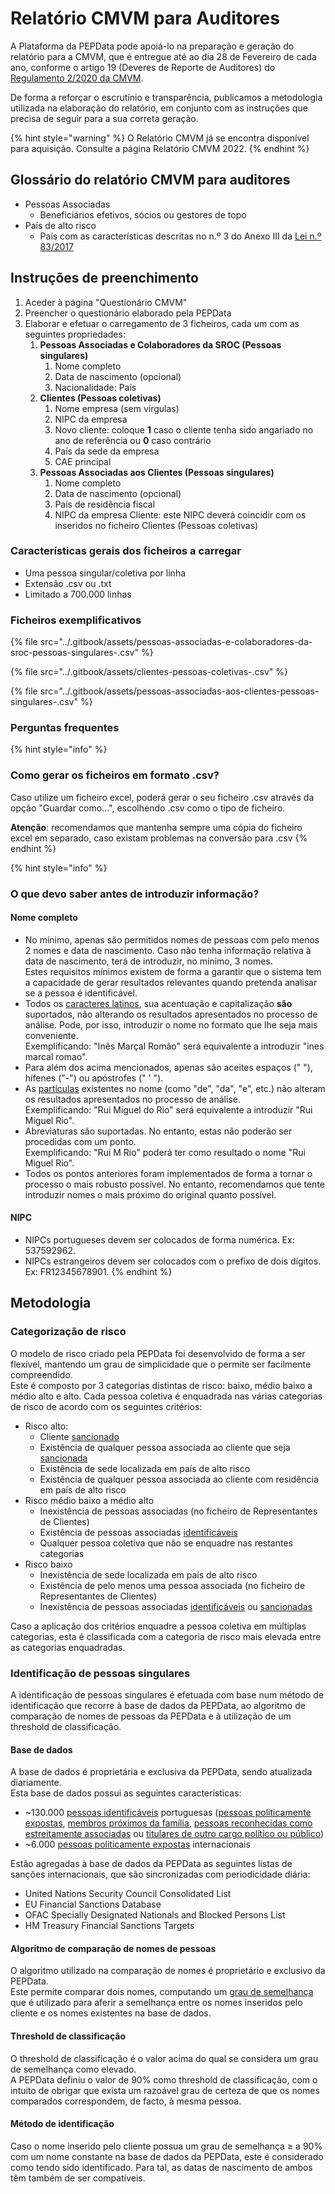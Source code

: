 # Relatório CMVM para Auditores

A Plataforma da PEPData pode apoiá-lo na preparação e geração do relatório para a CMVM, que é entregue até ao dia 28 de Fevereiro de cada ano, conforme o artigo 19 (Deveres de Reporte de Auditores) do [Regulamento 2/2020 da CMVM](https://dre.pt/home/-/dre/130325827/details/maximized).

De forma a reforçar o escrutínio e transparência, publicamos a metodologia utilizada na elaboração do relatório, em conjunto com as instruções que precisa de seguir para a sua correta geração.

{% hint style="warning" %}
O Relatório CMVM já se encontra disponível para aquisição. Consulte a página Relatório CMVM 2022.
{% endhint %}

## Glossário do relatório CMVM para auditores

* Pessoas Associadas
  * Beneficiários efetivos, sócios ou gestores de topo
* País de alto risco
  * País com as características descritas no n.º 3 do Anexo III da [Lei n.º 83/2017](https://dre.pt/home/-/dre/108021178/details/maximized)

## Instruções de preenchimento

1. Aceder à página "Questionário CMVM"
2. Preencher o questionário elaborado pela PEPData
3. Elaborar e efetuar o carregamento de 3 ficheiros, cada um com as seguintes propriedades:
   1. **Pessoas Associadas e Colaboradores da SROC (Pessoas singulares)**&#x20;
      1. Nome completo&#x20;
      2. Data de nascimento (opcional)
      3. Nacionalidade: País &#x20;
   2. **Clientes (Pessoas coletivas)**&#x20;
      1. Nome empresa (sem vírgulas)
      2. NIPC da empresa&#x20;
      3. Novo cliente: coloque **1** caso o cliente tenha sido angariado no ano de referência ou **0** caso contrário
      4. País da sede da empresa&#x20;
      5. CAE principal
   3. **Pessoas Associadas aos Clientes (Pessoas singulares)**&#x20;
      1. Nome completo&#x20;
      2. Data de nascimento (opcional)
      3. País de residência fiscal&#x20;
      4. NIPC da empresa Cliente: este NIPC deverá coincidir com os inseridos no ficheiro Clientes (Pessoas coletivas)

### Características gerais dos ficheiros a carregar

* Uma pessoa singular/coletiva por linha
* Extensão .csv ou .txt&#x20;
* Limitado a 700.000 linhas

### Ficheiros exemplificativos

{% file src="../.gitbook/assets/pessoas-associadas-e-colaboradores-da-sroc-pessoas-singulares-.csv" %}

{% file src="../.gitbook/assets/clientes-pessoas-coletivas-.csv" %}

{% file src="../.gitbook/assets/pessoas-associadas-aos-clientes-pessoas-singulares-.csv" %}

### Perguntas frequentes

{% hint style="info" %}
### Como gerar os ficheiros em formato .csv?

Caso utilize um ficheiro excel, poderá gerar o seu ficheiro .csv através da opção "Guardar como...", escolhendo .csv como o tipo de ficheiro.

**Atenção**: recomendamos que mantenha sempre uma cópia do ficheiro excel em separado, caso existam problemas na conversão para .csv
{% endhint %}

{% hint style="info" %}
### O que devo saber antes de introduzir informação?

#### Nome completo

* No mínimo, apenas são permitidos nomes de pessoas com pelo menos 2 nomes e data de nascimento. Caso não tenha informação relativa à data de nascimento, terá de introduzir, no mínimo, 3 nomes. \
  Estes requisitos mínimos existem de forma a garantir que o sistema tem a capacidade de gerar resultados relevantes quando pretenda analisar se a pessoa é identificável.&#x20;
* Todos os [caracteres latinos](https://en.wikipedia.org/wiki/ISO/IEC\_8859-1), sua acentuação e capitalização **são** suportados, não alterando os resultados apresentados no processo de análise. Pode, por isso, introduzir o nome no formato que lhe seja mais conveniente. \
  Exemplificando:  "Inês Marçal Romão" será equivalente a introduzir "ines marcal romao".
* Para além dos acima mencionados,  apenas são aceites espaços (" "), hífenes ("-") ou apóstrofes (" ' ").  &#x20;
* As [partículas](https://www.irn.mj.pt/IRN/sections/irn/a\_registral/registo-civil/docs-do-civil/dar-o-nome/) existentes no nome (como "de", "da", "e", etc.) não alteram os resultados apresentados no processo de análise. \
  Exemplificando:  "Rui Miguel do Rio" será equivalente a introduzir "Rui Miguel Rio".
* Abreviaturas são suportadas. No entanto, estas não poderão ser procedidas com um ponto.\
  Exemplificando:  "Rui M Rio" poderá ter como resultado o nome "Rui Miguel Rio".
* Todos os pontos anteriores foram implementados de forma a tornar o processo o mais robusto possível. No entanto, recomendamos que tente introduzir nomes o mais próximo do original quanto possível.

#### NIPC

* NIPCs portugueses devem ser colocados de forma numérica. Ex: 537592962.&#x20;
* NIPCs estrangeiros devem ser colocados com o prefixo de dois dígitos. Ex: FR12345678901.
{% endhint %}

## Metodologia

### Categorização de risco

O modelo de risco criado pela PEPData foi desenvolvido de forma a ser flexível, mantendo um grau de simplicidade que o permite ser facilmente compreendido. \
Este é composto por 3 categorias distintas de risco: baixo, médio baixo a médio alto e alto. Cada pessoa coletiva é enquadrada nas várias categorias de risco de acordo com os seguintes critérios:

* Risco alto:&#x20;
  * Cliente [sancionado](https://app.gitbook.com/@afbpinheiro/s/pepdata/\~/drafts/-MVHgRcUttIZiR7V2b0D/glossario/glossario-aplicacao#sancionado)
  * Existência de qualquer pessoa associada ao cliente que seja [sancionada](../glossario/glossario-aplicacao.md#sancionado)
  * Existência de sede localizada em país de alto risco
  * Existência de qualquer pessoa associada ao cliente com residência em país de alto risco
* Risco médio baixo a médio alto
  * Inexistência de pessoas associadas (no ficheiro de Representantes de Clientes)
  * Existência de pessoas associadas [identificáveis](../glossario/glossario-aplicacao.md#pessoa-identificavel)
  * Qualquer pessoa coletiva que não se enquadre nas restantes categorias
* Risco baixo
  * Inexistência de sede localizada em país de alto risco
  * Existência de pelo menos uma pessoa associada (no ficheiro de Representantes de Clientes)
  * Inexistência de pessoas associadas [identificáveis](../glossario/glossario-aplicacao.md#pessoa-identificavel) ou [sancionadas](../glossario/glossario-aplicacao.md#sancionado)

Caso a aplicação dos critérios enquadre a pessoa coletiva em múltiplas categorias, esta é classificada com a categoria de risco mais elevada entre as categorias enquadradas.

### Identificação de pessoas singulares

A identificação de pessoas singulares é efetuada com base num método de identificação que recorre à base de dados da PEPData, ao algoritmo de comparação de nomes de pessoas da PEPData e à utilização de um threshold de classificação.&#x20;

#### Base de dados

A base de dados é proprietária e exclusiva da PEPData, sendo atualizada diariamente.\
Esta base de dados possui as seguintes características:

* \~130.000 [pessoas identificáveis](../glossario/glossario-aplicacao.md#pessoa-identificavel) portuguesas ([pessoas politicamente expostas](../glossario/glossario-legal-portugal.md#pessoa-politicamente-exposta), [membros próximos da família](../glossario/glossario-legal-portugal.md#membro-proximo-da-familia), [pessoas reconhecidas como estreitamente associadas](../glossario/glossario-legal-portugal.md#pessoa-reconhecida-como-estreitamente-associada) ou [titulares de outro cargo político ou público](../glossario/glossario-legal-portugal.md#titular-de-outros-cargos-politicos-ou-publicos))
* \~6.000 [pessoas politicamente expostas](../glossario/glossario-legal-portugal.md#pessoa-politicamente-exposta) internacionais

Estão agregadas à base de dados da PEPData as seguintes listas de sanções internacionais, que são sincronizadas com periodicidade diária:

* United Nations Security Council Consolidated List
* EU Financial Sanctions Database
* OFAC Specially Designated Nationals and Blocked Persons List
* HM Treasury Financial Sanctions Targets

#### Algoritmo de comparação de nomes de pessoas

O algoritmo utilizado na comparação de nomes é proprietário e exclusivo da PEPData.\
Este permite comparar dois nomes, computando um [grau de semelhança](../glossario/glossario-aplicacao.md#grau-de-semelhanca) que é utilizado para aferir a semelhança entre os nomes inseridos pelo cliente e os nomes existentes na base de dados.

#### Threshold de classificação

O threshold de classificação é o valor acima do qual se considera um grau de semelhança como elevado.\
A PEPData definiu o valor de 90% como threshold de classificação, com o intuito de obrigar que exista um razoável grau de certeza de que os nomes comparados correspondem, de facto, à mesma pessoa.

#### Método de identificação&#x20;

Caso o nome inserido pelo cliente possua um grau de semelhança ≥ a 90% com um nome constante na base de dados da PEPData, este é considerado como tendo sido identificado. Para tal, as datas de nascimento de ambos têm também de ser compatíveis.&#x20;
